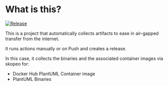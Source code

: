 # What is this?

[![Release](https://github.com/jacobsfederal/Collector-PlantUML/actions/workflows/collect.yml/badge.svg?branch=main)](https://github.com/JacobsFederal/Collector-PlantUML/actions/workflows/collect.yml)

This is a project that automatically collects artifacts to ease in air-gapped transfer from the internet.

It runs actions manually or on Push and creates a release.

In this case, it collects the binaries and the associated container images via skopeo for:

- Docker Hub PlantUML Container image
- PlantUML Binaries

